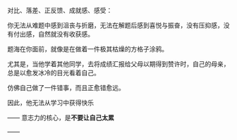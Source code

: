 对比、落差、正反馈、成就感、感受：

你无法从难题中感到沮丧与折磨，无法在解题后感到喜悦与振奋，没有压抑感，没有付出感，自然就没有收获感。

题海在你面前，就像是在做着一件极其枯燥的方格子涂鸦。

尤其是，当他学着其他同学，去将成绩汇报给父母以期得到赞许时，自己的母亲，总是以愈发冰冷的目光看着自己。

仿佛自己做了一件错事，而且正愈错愈远。

因此，他无法从学习中获得快乐

——
意志力的核心，是**不要让自己太累**

——


